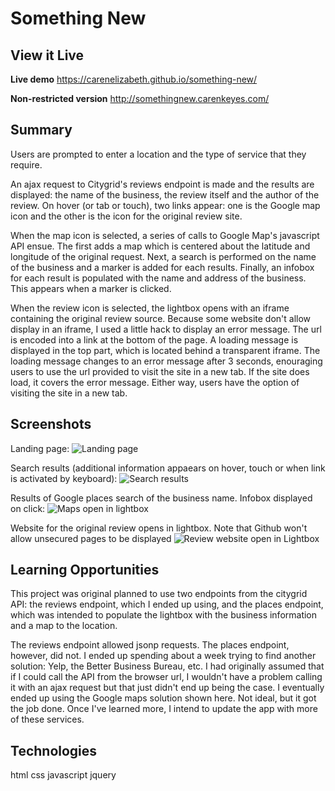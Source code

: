 # Something New

## View it Live

**Live demo**
https://carenelizabeth.github.io/something-new/

**Non-restricted version**
http://somethingnew.carenkeyes.com/

## Summary
Users are prompted to enter a location and the type of service that they require.

An ajax request to Citygrid's reviews endpoint is made and the results are displayed: the name of the business, the review itself and the author of the review. On hover (or tab or touch), two links appear: one is the Google map icon and the other is the icon for the original review site.

When the map icon is selected, a series of calls to Google Map's javascript API ensue. The first adds a map which is centered about the latitude and longitude of the original request. Next, a search is performed on the name of the business and a marker is added for each results. Finally, an infobox for each result is populated with the name and address of the business. This appears when a marker is clicked.

When the review icon is selected, the lightbox opens with an iframe containing the original review source. Because some website don't allow display in an iframe, I used a little hack to display an error message. The url is encoded into a link at the bottom of the page. A loading message is displayed in the top part, which is located behind a transparent iframe. The loading message changes to an error message after 3 seconds, enouraging users to use the url provided to visit the site in a new tab. If the site does load, it covers the error message. Either way, users have the option of visiting the site in a new tab.

## Screenshots
Landing page:
![Landing page](http://carenkeyes.com/wp-content/uploads/2018/04/Landing_page.png)

Search results (additional information appaears on hover, touch or when link is activated by keyboard):
![Search results](http://carenkeyes.com/wp-content/uploads/2018/04/Results.png)

Results of Google places search of the business name. Infobox displayed on click:
![Maps open in lightbox](http://carenkeyes.com/wp-content/uploads/2018/04/Map.png)

Website for the original review opens in lightbox. Note that Github won't allow unsecured pages to be displayed
![Review website open in Lightbox](http://carenkeyes.com/wp-content/uploads/2018/04/Review.png) 

## Learning Opportunities

This project was original planned to use two endpoints from the citygrid API: the reviews endpoint, which I ended up using, and the places endpoint, which was intended to populate the lightbox with the business information and a map to the location.

The reviews endpoint allowed jsonp requests. The places endpoint, however, did not. I ended up spending about a week trying to find another solution: Yelp, the Better Business Bureau, etc. I had originally assumed that if I could call the API from the browser url, I wouldn't have a problem calling it with an ajax request but that just didn't end up being the case. I eventually ended up using the Google maps solution shown here. Not ideal, but it got the job done. Once I've learned more, I intend to update the app with more of these services.

## Technologies

html
css
javascript
jquery
